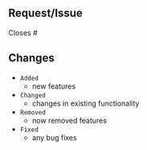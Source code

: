 ## Request/Issue
Closes #

## Changes

- `Added`
    - new features
- `Changed`
    - changes in existing functionality
- `Removed`
    - now removed features
- `Fixed`
    - any bug fixes
